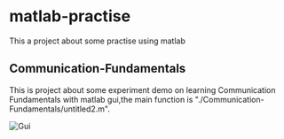 # matlab-practise
  This a project about some practise using matlab
## Communication-Fundamentals
  This is project about some experiment demo on learning Communication Fundamentals with matlab gui,the main function is "./Communication-Fundamentals/untitled2.m".
  
![Gui](https://github.com/JiaqingFu/matlab-practise/blob/master/Communication-Fundamentals/image/Gui.png)




